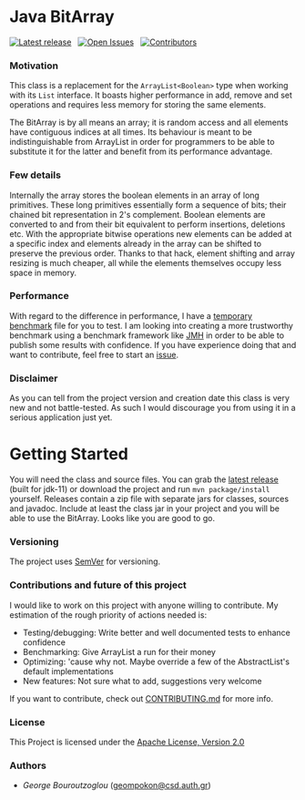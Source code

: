 # Java BitArray

[![Latest release][latest-release-shield]][latest-release-url]&nbsp;&nbsp;
[![Open Issues][open-issues-shield]][open-issues-url]&nbsp;&nbsp;
[![Contributors][contributors-shield]][contributors-url]

### Motivation
This class is a replacement for the `ArrayList<Boolean>` type when working with its `List` interface. It boasts higher performance in add, remove and set operations and requires less memory for storing the same elements. 

The BitArray is by all means an array; it is random access and all elements have contiguous indices at all times. Its behaviour is meant to be indistinguishable from ArrayList in order for programmers to be able to substitute it for the latter and benefit from its performance advantage. 

### Few details
Internally the array stores the boolean elements in an array of long primitives. These long primitives essentially form a sequence of bits; their chained bit representation in 2's complement. Boolean elements are converted to and from their bit equivalent to perform insertions, deletions etc. With the appropriate bitwise operations new elements can be added at a specific index and elements already in the array can be shifted to preserve the previous order. Thanks to that hack, element shifting and array resizing is much cheaper, all while the elements themselves occupy less space in memory.

### Performance
With regard to the difference in performance, I have a [temporary benchmark](https://github.com/Abductcows/java-bit-array/blob/dev/src/test/java/gr/geompokon/bitarray/BitArrayVsArrayListBenchmarkTest.java) file for you to test. I am looking into creating a more trustworthy benchmark using a benchmark framework like [JMH](https://github.com/openjdk/jmh) in order to be able to publish some results with confidence. If you have experience doing that and want to contribute, feel free to start an [issue](https://github.com/Abductcows/java-bit-array/issues).

### Disclaimer
As you can tell from the project version and creation date this class is very new and not battle-tested. As such I would discourage you from using it in a serious application just yet.

# Getting Started
You will need the class and source files. You can grab the [latest release](https://github.com/Abductcows/java-bit-array/releases/latest) (built for jdk-11) or download the project and run `mvn package/install` yourself. Releases contain a zip file with separate jars for classes, sources and javadoc. Include at least the class jar in your project and you will be able to use the BitArray. Looks like you are good to go.

### Versioning
The project uses [SemVer](https://semver.org/) for versioning.

### Contributions and future of this project
I would like to work on this project with anyone willing to contribute. My estimation of the rough priority of actions needed is:

- Testing/debugging: Write better and well documented tests to enhance confidence
- Benchmarking: Give ArrayList a run for their money
- Optimizing: 'cause why not. Maybe override a few of the AbstractList's default implementations
- New features: Not sure what to add, suggestions very welcome

If you want to contribute, check out [CONTRIBUTING.md](https://github.com/Abductcows/java-bit-array/blob/master/CONTRIBUTING.md) for more info.

### License
This Project is licensed under the [Apache License, Version 2.0](https://www.apache.org/licenses/LICENSE-2.0)

### Authors
- *George Bouroutzoglou* (geompokon@csd.auth.gr)


[open-issues-url]: https://github.com/Abductcows/java-bit-array/issues
[open-issues-shield]: https://img.shields.io/github/issues/abductcows/java-bit-array
[contributors-url]: https://github.com/Abductcows/java-bit-array/graphs/contributors
[contributors-shield]: https://img.shields.io/github/contributors/abductcows/java-bit-array
[latest-release-shield]: https://img.shields.io/github/v/release/abductcows/java-bit-array?sort=semver
[latest-release-url]: https://github.com/Abductcows/java-bit-array/releases/latest

